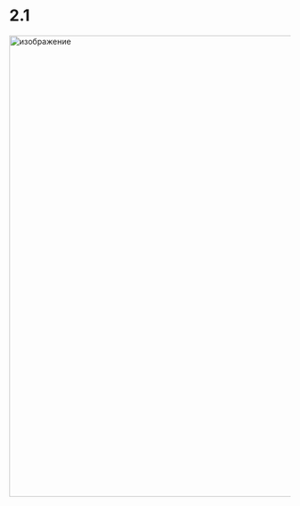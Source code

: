 # 2.1
<img width="1390" height="827" alt="изображение" src="https://github.com/user-attachments/assets/156d458b-b1bd-446d-9ca2-19ec7a4c156d" />
